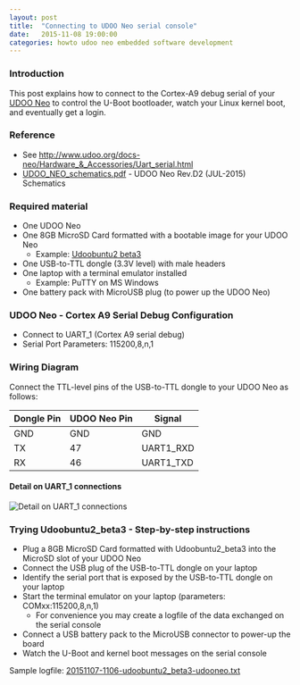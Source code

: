 ```yaml
---
layout: post
title:  "Connecting to UDOO Neo serial console"
date:   2015-11-08 19:00:00
categories: howto udoo neo embedded software development
---
```


### Introduction

This post explains how to connect to the Cortex-A9 debug serial of your [UDOO Neo](http://www.udoo.org/udoo-neo/) to control the U-Boot bootloader, watch your Linux kernel boot, and eventually get a login.

### Reference

* See <http://www.udoo.org/docs-neo/Hardware_&_Accessories/Uart_serial.html>
* [UDOO_NEO_schematics.pdf](http://udoo.org/download/files/schematics/UDOO_NEO_schematics.pdf) - UDOO Neo Rev.D2 (JUL-2015) Schematics

### Required material

* One UDOO Neo
* One 8GB MicroSD Card formatted with a bootable image for your UDOO Neo
  * Example: [Udoobuntu2 beta3](http://udoo.org/download/files/Beta/NEO/images/)
* One USB-to-TTL dongle (3.3V level) with male headers
* One laptop with a terminal emulator installed
  * Example: PuTTY on MS Windows
* One battery pack with MicroUSB plug (to power up the UDOO Neo)

### UDOO Neo - Cortex A9 Serial Debug Configuration

* Connect to UART_1 (Cortex A9 serial debug)
* Serial Port Parameters: 115200,8,n,1

### Wiring Diagram

Connect the TTL-level pins of the USB-to-TTL dongle to your UDOO Neo as follows:

| Dongle Pin  | UDOO Neo Pin  | Signal     |
|-------------|---------------|------------|
| GND         | GND           | GND        |
| TX          | 47            | UART1_RXD  |
| RX          | 46            | UART1_TXD  |

#### Detail on UART_1 connections

![Detail on UART_1 connections](/images/20151107-112751.jpg)

### Trying Udoobuntu2_beta3 - Step-by-step instructions

* Plug a 8GB MicroSD Card formatted with Udoobuntu2_beta3 into the MicroSD slot of your UDOO Neo
* Connect the USB plug of the USB-to-TTL dongle on your laptop
* Identify the serial port that is exposed by the USB-to-TTL dongle on your laptop
* Start the terminal emulator on your laptop (parameters: COMxx:115200,8,n,1)
  * For convenience you may create a logfile of the data exchanged on the serial console
* Connect a USB battery pack to the MicroUSB connector to power-up the board
* Watch the U-Boot and kernel boot messages on the serial console

Sample logfile: [20151107-1106-udoobuntu2_beta3-udooneo.txt](/images/20151107-1106-udoobuntu2_beta3-udooneo.txt)

<!-- EOF -->
